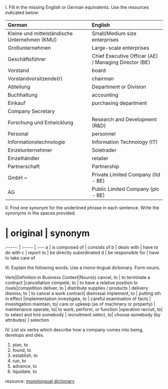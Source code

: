 I. Fill in the missing English or German equivalents. Use the resources indicated below:

German  | English
:------|:-----
Kleine und mittelständische Unternehmen (KMU) | Small/Medium size enterprises
Großunternehmen | Large-scale enterprises
Geschäftsführer | Chief Executive Officer (AE) / Managing Director (BE)
Vorstand | board
Vorstandvorsitzende(r)  | chairman
Abteilung  | Department or Division
Buchhaltung | accounting
Einkauf | purchasing department
  | Company Secretary
Forschung und Entwicklung  | Research and Development (R&D)
Personal	|	personnel
Informationstechnologie	|	Information Technology (IT)
Einzelunternehmer	| Soletrader
Einzelhändler	| retailer
Partnerschaft	|	Partnership
GmbH ~	|	Private Limited Company (ltd - BE)
AG	|	Public Limited Company (plc - BE)

II. Find one synonym for the underlined phrase in each sentence. Write the synonyms in the spaces provided.

 # | original	|	synonym
:-----: | :----- | :---
a | is composed of	|	consists of	
b | deals with | have to do with
c | report to	|	be directly subordinated
d | be responsible for	|	have to take care of

III. Explain the following words. Use a mono-lingual dictionary. Form nouns.

Verb|Definition in Business Context|Noun(s)
cancel, to | to terminate a contract	|cancellation
compete, to | to have a relative position to rivals|competition
deliver, to | distribute supplies / products | delivery
dismiss, to | to cancel a work contract| dismissal
implement, to | putting sth. in effect |implementation 
investigate, to |  careful examination of facts | investigation
maintain, to| care or upkeep (as of machinery or property) | maintenance
operate, to| to work, perform, or function |operation
recruit, to| to select and hire somebody | recruitment
select, to| choose somebody (by attributes) | selection

IV. List six verbs which describe how a company comes into being, develops and dies.

1. plan, to
2. found, to
3. establish, to
4. run, to
5. advance, to
6. liquidate, to

resource: [monolongual dictionary](http://dictionary.reference.com)
